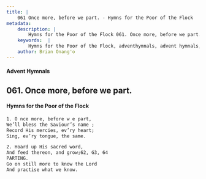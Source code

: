 ```yaml
---
title: |
    061 Once more, before we part. - Hymns for the Poor of the Flock
metadata:
    description: |
        Hymns for the Poor of the Flock 061. Once more, before we part.. O nce more, before w e part, We’ll bless the Saviour’s name ;  Record His mercies, ev’ry heart; Sing, ev’ry tongue, the same. 
    keywords:  |
        Hymns for the Poor of the Flock, adventhymnals, advent hymnals, Once more, before we part., O nce more, before w e part,, 
    author: Brian Onang'o
---
```


#### Advent Hymnals
## 061. Once more, before we part.
####  Hymns for the Poor of the Flock

```txt
1. O nce more, before w e part,
We’ll bless the Saviour’s name ; 
Record His mercies, ev’ry heart;
Sing, ev’ry tongue, the same.

2. Hoard up His sacred word,
And feed thereon, and grow;62, G3, 64
PARTING.
Go on still more to know the Lord 
And practise what we know.
```